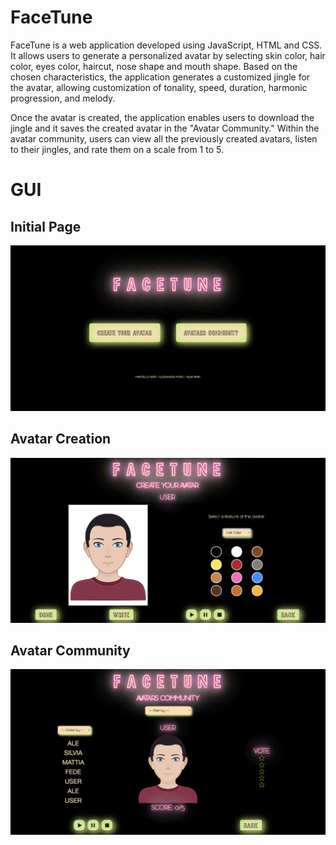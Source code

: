 # FaceTune

FaceTune is a web application developed using JavaScript, HTML and CSS.
It allows users to generate a personalized avatar by selecting skin color, hair color, eyes color, haircut, nose shape and mouth shape. 
Based on the chosen characteristics, the application generates a customized jingle for the avatar, allowing customization of tonality, speed, duration, harmonic progression, and melody.

Once the avatar is created, the application enables users to download the jingle and  it saves the created avatar in the "Avatar Community."
Within the avatar community, users can view all the previously created avatars, listen to their jingles, and rate them on a scale from 1 to 5.

# GUI
## Initial Page
<img width="1000" src="readmeImages/Screenshot 2023-06-20 alle 17.53.35.png">

## Avatar Creation
<img width="1000" src="readmeImages/Screenshot 2023-06-20 alle 17.57.56.png">

## Avatar Community
<img width="1000" src="readmeImages/Screenshot 2023-06-20 alle 17.54.53.png">